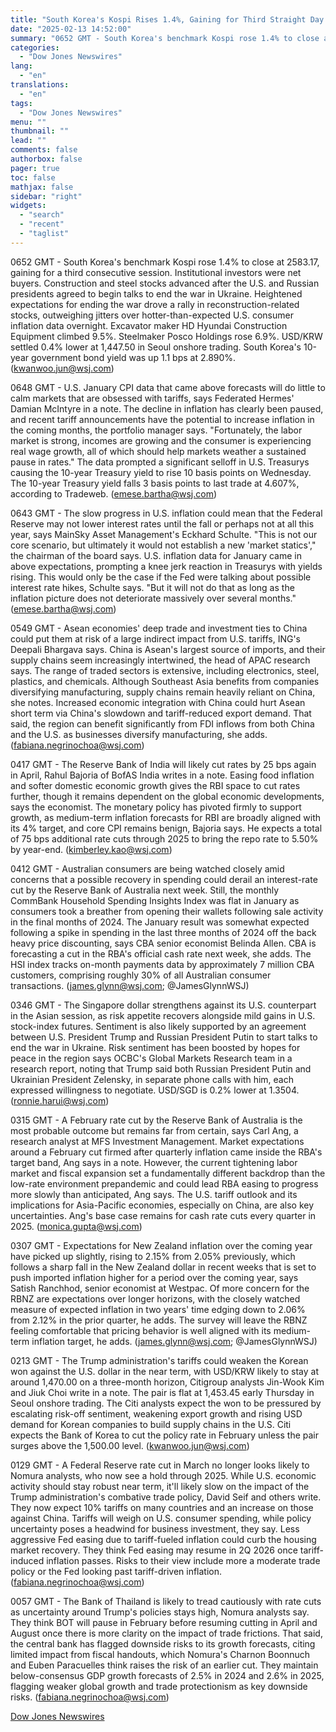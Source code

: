 ```yaml
---
title: "South Korea's Kospi Rises 1.4%, Gaining for Third Straight Day — Market Talk"
date: "2025-02-13 14:52:00"
summary: "0652 GMT - South Korea's benchmark Kospi rose 1.4% to close at 2583.17, gaining for a third consecutive session. Institutional investors were net buyers. Construction and steel stocks advanced after the U.S. and Russian presidents agreed to begin talks to end the war in Ukraine. Heightened expectations for ending the..."
categories:
  - "Dow Jones Newswires"
lang:
  - "en"
translations:
  - "en"
tags:
  - "Dow Jones Newswires"
menu: ""
thumbnail: ""
lead: ""
comments: false
authorbox: false
pager: true
toc: false
mathjax: false
sidebar: "right"
widgets:
  - "search"
  - "recent"
  - "taglist"
---
```


0652 GMT - South Korea's benchmark Kospi rose 1.4% to close at 2583.17, gaining for a third consecutive session. Institutional investors were net buyers. Construction and steel stocks advanced after the U.S. and Russian presidents agreed to begin talks to end the war in Ukraine. Heightened expectations for ending the war drove a rally in reconstruction-related stocks, outweighing jitters over hotter-than-expected U.S. consumer inflation data overnight. Excavator maker HD Hyundai Construction Equipment climbed 9.5%. Steelmaker Posco Holdings rose 6.9%. USD/KRW settled 0.4% lower at 1,447.50 in Seoul onshore trading. South Korea's 10-year government bond yield was up 1.1 bps at 2.890%. (kwanwoo.jun@wsj.com)

0648 GMT - U.S. January CPI data that came above forecasts will do little to calm markets that are obsessed with tariffs, says Federated Hermes' Damian McIntyre in a note. The decline in inflation has clearly been paused, and recent tariff announcements have the potential to increase inflation in the coming months, the portfolio manager says. "Fortunately, the labor market is strong, incomes are growing and the consumer is experiencing real wage growth, all of which should help markets weather a sustained pause in rates." The data prompted a significant selloff in U.S. Treasurys causing the 10-year Treasury yield to rise 10 basis points on Wednesday. The 10-year Treasury yield falls 3 basis points to last trade at 4.607%, according to Tradeweb. (emese.bartha@wsj.com)

0643 GMT - The slow progress in U.S. inflation could mean that the Federal Reserve may not lower interest rates until the fall or perhaps not at all this year, says MainSky Asset Management's Eckhard Schulte. "This is not our core scenario, but ultimately it would not establish a new 'market statics'," the chairman of the board says. U.S. inflation data for January came in above expectations, prompting a knee jerk reaction in Treasurys with yields rising. This would only be the case if the Fed were talking about possible interest rate hikes, Schulte says. "But it will not do that as long as the inflation picture does not deteriorate massively over several months." (emese.bartha@wsj.com)

0549 GMT - Asean economies' deep trade and investment ties to China could put them at risk of a large indirect impact from U.S. tariffs, ING's Deepali Bhargava says. China is Asean's largest source of imports, and their supply chains seem increasingly intertwined, the head of APAC research says. The range of traded sectors is extensive, including electronics, steel, plastics, and chemicals. Although Southeast Asia benefits from companies diversifying manufacturing, supply chains remain heavily reliant on China, she notes. Increased economic integration with China could hurt Asean short term via China's slowdown and tariff-reduced export demand. That said, the region can benefit significantly from FDI inflows from both China and the U.S. as businesses diversify manufacturing, she adds. (fabiana.negrinochoa@wsj.com)

0417 GMT - The Reserve Bank of India will likely cut rates by 25 bps again in April, Rahul Bajoria of BofAS India writes in a note. Easing food inflation and softer domestic economic growth gives the RBI space to cut rates further, though it remains dependent on the global economic developments, says the economist. The monetary policy has pivoted firmly to support growth, as medium-term inflation forecasts for RBI are broadly aligned with its 4% target, and core CPI remains benign, Bajoria says. He expects a total of 75 bps additional rate cuts through 2025 to bring the repo rate to 5.50% by year-end. (kimberley.kao@wsj.com)

0412 GMT - Australian consumers are being watched closely amid concerns that a possible recovery in spending could derail an interest-rate cut by the Reserve Bank of Australia next week. Still, the monthly CommBank Household Spending Insights Index was flat in January as consumers took a breather from opening their wallets following sale activity in the final months of 2024. The January result was somewhat expected following a spike in spending in the last three months of 2024 off the back heavy price discounting, says CBA senior economist Belinda Allen. CBA is forecasting a cut in the RBA's official cash rate next week, she adds. The HSI index tracks on-month payments data by approximately 7 million CBA customers, comprising roughly 30% of all Australian consumer transactions. (james.glynn@wsj.com; @JamesGlynnWSJ)

0346 GMT - The Singapore dollar strengthens against its U.S. counterpart in the Asian session, as risk appetite recovers alongside mild gains in U.S. stock-index futures. Sentiment is also likely supported by an agreement between U.S. President Trump and Russian President Putin to start talks to end the war in Ukraine. Risk sentiment has been boosted by hopes for peace in the region says OCBC's Global Markets Research team in a research report, noting that Trump said both Russian President Putin and Ukrainian President Zelensky, in separate phone calls with him, each expressed willingness to negotiate. USD/SGD is 0.2% lower at 1.3504. (ronnie.harui@wsj.com)

0315 GMT - A February rate cut by the Reserve Bank of Australia is the most probable outcome but remains far from certain, says Carl Ang, a research analyst at MFS Investment Management. Market expectations around a February cut firmed after quarterly inflation came inside the RBA's target band, Ang says in a note. However, the current tightening labor market and fiscal expansion set a fundamentally different backdrop than the low-rate environment prepandemic and could lead RBA easing to progress more slowly than anticipated, Ang says. The U.S. tariff outlook and its implications for Asia-Pacific economies, especially on China, are also key uncertainties. Ang's base case remains for cash rate cuts every quarter in 2025. (monica.gupta@wsj.com)

0307 GMT - Expectations for New Zealand inflation over the coming year have picked up slightly, rising to 2.15% from 2.05% previously, which follows a sharp fall in the New Zealand dollar in recent weeks that is set to push imported inflation higher for a period over the coming year, says Satish Ranchhod, senior economist at Westpac. Of more concern for the RBNZ are expectations over longer horizons, with the closely watched measure of expected inflation in two years' time edging down to 2.06% from 2.12% in the prior quarter, he adds. The survey will leave the RBNZ feeling comfortable that pricing behavior is well aligned with its medium-term inflation target, he adds. (james.glynn@wsj.com; @JamesGlynnWSJ)

0213 GMT - The Trump administration's tariffs could weaken the Korean won against the U.S. dollar in the near term, with USD/KRW likely to stay at around 1,470.00 on a three-month horizon, Citigroup analysts Jin-Wook Kim and Jiuk Choi write in a note. The pair is flat at 1,453.45 early Thursday in Seoul onshore trading. The Citi analysts expect the won to be pressured by escalating risk-off sentiment, weakening export growth and rising USD demand for Korean companies to build supply chains in the U.S. Citi expects the Bank of Korea to cut the policy rate in February unless the pair surges above the 1,500.00 level. (kwanwoo.jun@wsj.com)

0129 GMT - A Federal Reserve rate cut in March no longer looks likely to Nomura analysts, who now see a hold through 2025. While U.S. economic activity should stay robust near term, it'll likely slow on the impact of the Trump administration's combative trade policy, David Seif and others write. They now expect 10% tariffs on many countries and an increase on those against China. Tariffs will weigh on U.S. consumer spending, while policy uncertainty poses a headwind for business investment, they say. Less aggressive Fed easing due to tariff-fueled inflation could curb the housing market recovery. They think Fed easing may resume in 2Q 2026 once tariff-induced inflation passes. Risks to their view include more a moderate trade policy or the Fed looking past tariff-driven inflation. (fabiana.negrinochoa@wsj.com)

0057 GMT - The Bank of Thailand is likely to tread cautiously with rate cuts as uncertainty around Trump's policies stays high, Nomura analysts say. They think BOT will pause in February before resuming cutting in April and August once there is more clarity on the impact of trade frictions. That said, the central bank has flagged downside risks to its growth forecasts, citing limited impact from fiscal handouts, which Nomura's Charnon Boonnuch and Euben Paracuelles think raises the risk of an earlier cut. They maintain below-consensus GDP growth forecasts of 2.5% in 2024 and 2.6% in 2025, flagging weaker global growth and trade protectionism as key downside risks. (fabiana.negrinochoa@wsj.com)

[Dow Jones Newswires](https://www.tradingview.com/news/DJN_DN20250213002294:0/)
